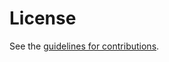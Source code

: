 # License

See the
[guidelines for contributions](https://github.com/martinthomson/dap-dp-ext/blob/main/CONTRIBUTING.md).
